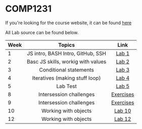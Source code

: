 # COMP1231

If you're looking for the course website, it can be found [here](https://jayoharedee.github.io/comp1231)

All Lab source can be found below.

| Week          | Topics                            | Link                    |
| ------------- |:---------------------------------:|:-----------------------:|
| 1             | JS intro, BASH Intro, GitHub, SSH | [Lab 1](./labs/week-01) |
| 2             | Basc JS skills, workig with values| [Lab 2](./labs/week-02) |
| 3             | Conditional statements            | [Lab 3](./labs/week-03) |
| 4             | Iteratives (making stuff loop)    | [Lab 4](./labs/week-04/)|
| 5             | Lab Test                          | [Lab 5](./labs/week-05/test) |
| 8             | Intersession challenges           | [Exercises](./labs/week-08/) |
| 9             | Intersession challenges           | [Exercises](./labs/week-09/) |
| 10         | Working with objects            | [Lab 10](./labs/week-10/)
| 12         | Working with objects            | [Lab 12](./labs/week-12/)